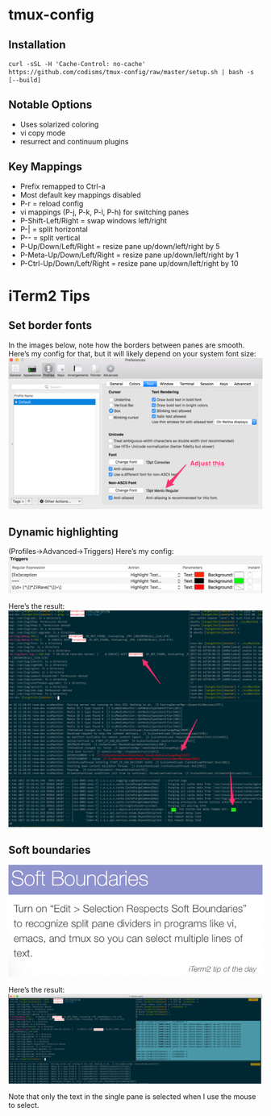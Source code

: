 # tmux-config

## Installation
```
curl -sSL -H 'Cache-Control: no-cache' https://github.com/codisms/tmux-config/raw/master/setup.sh | bash -s [--build]
```

## Notable Options
* Uses solarized coloring
* vi copy mode
* resurrect and continuum plugins

## Key Mappings
* Prefix remapped to Ctrl-a
* Most default key mappings disabled
* P-r = reload config
* vi mappings (P-j, P-k, P-l, P-h) for switching panes
* P-Shift-Left/Right = swap windows left/right
* P-| = split horizontal
* P-- = split vertical
* P-Up/Down/Left/Right = resize pane up/down/left/right by 5
* P-Meta-Up/Down/Left/Right = resize pane up/down/left/right by 1
* P-Ctrl-Up/Down/Left/Right = resize pane up/down/left/right by 10

# iTerm2 Tips
## Set border fonts
In the images below, note how the borders between panes are smooth.  Here’s my config for that, but it will likely depend on your system font size:
![iterm-smooth-borders-config.png](doc/iterm-smooth-borders-config.png)

## Dynamic highlighting
(Profiles->Advanced->Triggers) Here’s my config:
![iterm-highlight-config.png](doc/iterm-highlight-config.png)

Here’s the result:
![iterm-highlight-sample.png](doc/iterm-highlight-sample.png)

## Soft boundaries
![iterm-select-in-pane-tip.png](doc/iterm-select-in-pane-tip.png)

Here’s the result:
![iterm-select-in-pane-sample.png](doc/iterm-select-in-pane-sample.png)

Note that only the text in the single pane is selected when I use the mouse to select.

